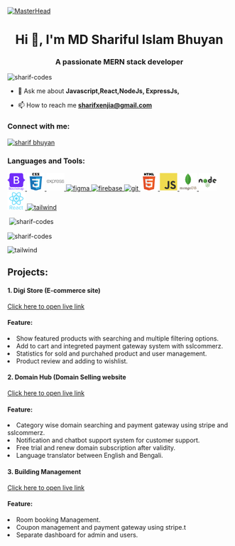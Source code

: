 [![MasterHead](https://i.ibb.co/rt5RyXq/git-Bbannner.jpg)](https://your-profile-link)
<h1 align="center">Hi 👋, I'm MD Shariful Islam Bhuyan</h1>
<h3 align="center">A passionate MERN stack developer</h3>

<p align="left"> <img src="https://komarev.com/ghpvc/?username=sharif-codes&label=Profile%20views&color=0e75b6&style=flat" alt="sharif-codes" /> </p>

- 💬 Ask me about **Javascript,React,NodeJs, ExpressJs,**

- 📫 How to reach me **sharifxenjia@gmail.com**

<h3 align="left">Connect with me:</h3>
<p align="left">
<a href="https://fb.com/sharif bhuyan" target="blank"><img align="center" src="https://raw.githubusercontent.com/rahuldkjain/github-profile-readme-generator/master/src/images/icons/Social/facebook.svg" alt="sharif bhuyan" height="30" width="40" /></a>
</p>

<h3 align="left">Languages and Tools:</h3>
<p align="left"> <a href="https://getbootstrap.com" target="_blank" rel="noreferrer"> <img src="https://raw.githubusercontent.com/devicons/devicon/master/icons/bootstrap/bootstrap-plain-wordmark.svg" alt="bootstrap" width="40" height="40"/> </a> <a href="https://www.w3schools.com/css/" target="_blank" rel="noreferrer"> <img src="https://raw.githubusercontent.com/devicons/devicon/master/icons/css3/css3-original-wordmark.svg" alt="css3" width="40" height="40"/> </a> <a href="https://expressjs.com" target="_blank" rel="noreferrer"> <img src="https://raw.githubusercontent.com/devicons/devicon/master/icons/express/express-original-wordmark.svg" alt="express" width="40" height="40"/> </a> <a href="https://www.figma.com/" target="_blank" rel="noreferrer"> <img src="https://www.vectorlogo.zone/logos/figma/figma-icon.svg" alt="figma" width="40" height="40"/> </a> <a href="https://firebase.google.com/" target="_blank" rel="noreferrer"> <img src="https://www.vectorlogo.zone/logos/firebase/firebase-icon.svg" alt="firebase" width="40" height="40"/> </a> <a href="https://git-scm.com/" target="_blank" rel="noreferrer"> <img src="https://www.vectorlogo.zone/logos/git-scm/git-scm-icon.svg" alt="git" width="40" height="40"/> </a> <a href="https://www.w3.org/html/" target="_blank" rel="noreferrer"> <img src="https://raw.githubusercontent.com/devicons/devicon/master/icons/html5/html5-original-wordmark.svg" alt="html5" width="40" height="40"/> </a> <a href="https://developer.mozilla.org/en-US/docs/Web/JavaScript" target="_blank" rel="noreferrer"> <img src="https://raw.githubusercontent.com/devicons/devicon/master/icons/javascript/javascript-original.svg" alt="javascript" width="40" height="40"/> </a> <a href="https://www.mongodb.com/" target="_blank" rel="noreferrer"> <img src="https://raw.githubusercontent.com/devicons/devicon/master/icons/mongodb/mongodb-original-wordmark.svg" alt="mongodb" width="40" height="40"/> </a> <a href="https://nodejs.org" target="_blank" rel="noreferrer"> <img src="https://raw.githubusercontent.com/devicons/devicon/master/icons/nodejs/nodejs-original-wordmark.svg" alt="nodejs" width="40" height="40"/> </a> <a href="https://reactjs.org/" target="_blank" rel="noreferrer"> <img src="https://raw.githubusercontent.com/devicons/devicon/master/icons/react/react-original-wordmark.svg" alt="react" width="40" height="40"/> </a> <a href="https://tailwindcss.com/" target="_blank" rel="noreferrer"> <img src="https://www.vectorlogo.zone/logos/tailwindcss/tailwindcss-icon.svg" alt="tailwind" width="40" height="40"/> </a> </p>

<p>&nbsp;<img align="center" src="https://github-readme-stats.vercel.app/api?username=sharif-codes&show_icons=true&locale=en" alt="sharif-codes" /></p>

<p><img align="center" src="https://github-readme-streak-stats.herokuapp.com/?user=sharif-codes&" alt="sharif-codes" /></p>
<img src="https://api.githubtrends.io/user/svg/Sharif-codes/langs?time_range=one_year&theme=classic" alt="tailwind"/>
<h2 align="left">Projects:</h2>
<h4 align="left">1. Digi Store (E-commerce site)</h3>
<a href="https://digi-store-sharif.vercel.app/" target="_blank" rel="noreferrer">Click here to open live link</a>
<h4>Feature:</h4>
<li>Show featured products with searching and multiple filtering options.</li>
<li>Add to cart and integreted payment gateway system with sslcommerz.</li>
<li>Statistics for sold and purchahed product and user management.</li>
<li>Product review and adding to wishlist.</li>

<h4 align="left">2. Domain Hub (Domain Selling website</h3>
<a href="https://domain-hub-a81ae.web.app/" target="_blank" rel="noreferrer">Click here to open live link</a>
<h4>Feature:</h4>
<li>Category wise domain searching and payment gateway using stripe and sslcommerz.</li>
<li>Notification and chatbot support system for customer support.</li>
<li>Free trial and renew domain subscription after validity.</li>
<li>Language translator between English and Bengali.</li>
<h4 align="left">3. Building Management</h3>
<a href="https://auth-integ-private.web.app/" target="_blank" rel="noreferrer">Click here to open live link</a>
<h4>Feature:</h4>
<li>Room booking Management.</li>
<li>Coupon management and payment gateway using stripe.t</li>
<li>Separate dashboard for admin and users.</li>




